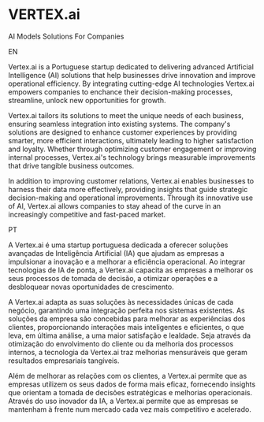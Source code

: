 # VERTEX.ai

AI Models Solutions For Companies

EN

Vertex.ai is a Portuguese startup dedicated to delivering advanced Artificial Intelligence (AI) solutions that help businesses drive innovation and improve operational efficiency. By integrating cutting-edge AI technologies Vertex.ai empowers companies to enchance their decision-making processes, streamline, unlock new opportunities for growth.

Vertex.ai tailors its solutions to meet the unique needs of each business, ensuring seamless integration into existing systems. The company's solutions are designed to enhance customer experiences by providing smarter, more efficient interactions, ultimately leading to higher satisfaction and loyalty. Whether through optimizing customer engagement or improving internal processes, Vertex.ai's technology brings measurable improvements that drive tangible business outcomes.

In addition to improving customer relations, Vertex.ai enables businesses to harness their data more effectively, providing insights that guide strategic decision-making and operational improvements. Through its innovative use of AI, Vertex.ai allows companies to stay ahead of the curve in an increasingly competitive and fast-paced market.

PT

A Vertex.ai é uma startup portuguesa dedicada a oferecer soluções avançadas de Inteligência Artificial (IA) que ajudam as empresas a impulsionar a inovação e a melhorar a eficiência operacional. Ao integrar tecnologias de IA de ponta, a Vertex.ai capacita as empresas a melhorar os seus processos de tomada de decisão, a otimizar operações e a desbloquear novas oportunidades de crescimento.

A Vertex.ai adapta as suas soluções às necessidades únicas de cada negócio, garantindo uma integração perfeita nos sistemas existentes. As soluções da empresa são concebidas para melhorar as experiências dos clientes, proporcionando interações mais inteligentes e eficientes, o que leva, em última análise, a uma maior satisfação e lealdade. Seja através da otimização do envolvimento do cliente ou da melhoria dos processos internos, a tecnologia da Vertex.ai traz melhorias mensuráveis que geram resultados empresariais tangíveis.

Além de melhorar as relações com os clientes, a Vertex.ai permite que as empresas utilizem os seus dados de forma mais eficaz, fornecendo insights que orientam a tomada de decisões estratégicas e melhorias operacionais. Através do uso inovador da IA, a Vertex.ai permite que as empresas se mantenham à frente num mercado cada vez mais competitivo e acelerado.
